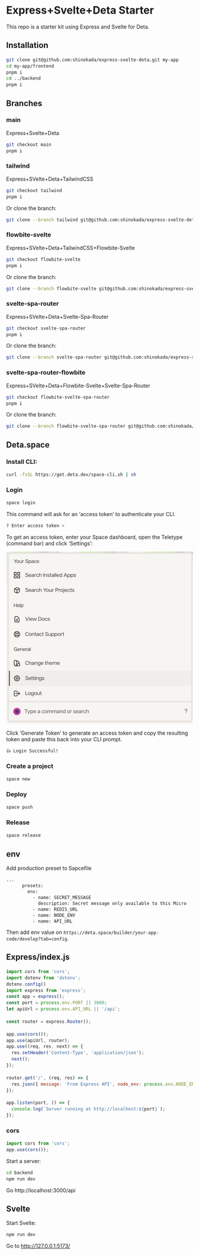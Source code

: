 # Express+Svelte+Deta Starter

This repo is a starter kit using Express and Svelte for Deta.

## Installation

```bash
git clone git@github.com:shinokada/express-svelte-deta.git my-app
cd my-app/frontend
pnpm i
cd ../backend
pnpm i
```

## Branches

### main

Express+Svelte+Deta

```bash
git checkout main
pnpm i
```

### tailwind

Express+SVelte+Deta+TailwindCSS

```bash
git checkout tailwind
pnpm i
```

Or clone the branch:

```bash
git clone --branch tailwind git@github.com:shinokada/express-svelte-deta.git my-app
```

### flowbite-svelte

Express+SVelte+Deta+TailwindCSS+Flowbite-Svelte

```bash
git checkout flowbite-svelte
pnpm i
```

Or clone the branch:

```bash
git clone --branch flowbite-svelte git@github.com:shinokada/express-svelte-deta.git my-app
```

### svelte-spa-router

Express+SVelte+Deta+Svelte-Spa-Router

```bash
git checkout svelte-spa-router
pnpm i
```

Or clone the branch:

```bash
git clone --branch svelte-spa-router git@github.com:shinokada/express-svelte-deta.git my-app
```

### svelte-spa-router-flowbite

Express+SVelte+Deta+Flowbite-Svelte+Svelte-Spa-Router

```bash
git checkout flowbite-svelte-spa-router
pnpm i
```

Or clone the branch:

```bash
git clone --branch flowbite-svelte-spa-router git@github.com:shinokada/express-svelte-deta.git my-app
```

## Deta.space

### Install CLI:

```bash
curl -fsSL https://get.deta.dev/space-cli.sh | sh
```

### Login

```bash
space login
```

This command will ask for an ‘access token’ to authenticate your CLI.

```bash
? Enter access token >
```

To get an access token, enter your Space dashboard, open the Teletype (command bar) and click ‘Settings’:

![cli1](./images/cli1.png)

Click ‘Generate Token’ to generate an access token and copy the resulting token and paste this back into your CLI prompt.

```bash
👍 Login Successful!
```

### Create a project

```bash
space new
```

### Deploy

```bash
space push
```

### Release

```bash
space release
```

## env

Add production preset to Sapcefile

```
...
      presets:
        env:
          - name: SECRET_MESSAGE
            description: Secret message only available to this Micro
          - name: REDIS_URL
          - name: NODE_ENV
          - name: API_URL
```

Then add env value on `https://deta.space/builder/your-app-code/develop?tab=config`.

## Express/index.js

```js
import cors from 'cors';
import dotenv from 'dotenv';
dotenv.config()
import express from 'express';
const app = express();
const port = process.env.PORT || 3000;
let apiUrl = process.env.API_URL || '/api';

const router = express.Router();

app.use(cors());
app.use(apiUrl, router);
app.use((req, res, next) => {
  res.setHeader('Content-Type', 'application/json');
  next();
});

router.get('/', (req, res) => {
  res.json({ message: 'From Express API', node_env: process.env.NODE_ENV });
});

app.listen(port, () => {
  console.log(`Server running at http://localhost:${port}`);
});
```

### cors

```js
import cors from 'cors';
app.use(cors());
```

Start a server:

```bash
cd backend
npm run dev
```

Go http://localhost:3000/api

## Svelte

Start Svelte:

```bash
npm run dev
```

Go to http://127.0.0.1:5173/



